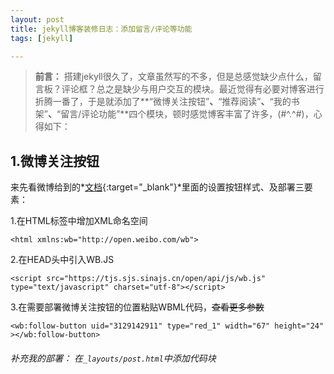 ```yaml
---
layout: post
title: jekyll博客装修日志：添加留言/评论等功能
tags: [jekyll]

---
```


> **前言：** 搭建jekyll很久了，文章虽然写的不多，但是总感觉缺少点什么，留言板？评论框？总之是缺少与用户交互的模块。最近觉得有必要对博客进行折腾一番了，于是就添加了**“微博关注按钮”**、**“推荐阅读”**、**“我的书架”**、**“留言/评论功能”**四个模块，顿时感觉博客丰富了许多，(#^.^#)，心得如下：

## 1.微博关注按钮

来先看微博给到的*[文档](https://open.weibo.com/widget/followbutton.php){:target="_blank"}*里面的设置按钮样式、及部署三要素：

1.在HTML标签中增加XML命名空间

```
<html xmlns:wb="http://open.weibo.com/wb">
```

2.在HEAD头中引入WB.JS

```
<script src="https://tjs.sjs.sinajs.cn/open/api/js/wb.js" type="text/javascript" charset="utf-8"></script>
```

3.在需要部署微博关注按钮的位置粘贴WBML代码，<del>查看更多参数</del>

```
<wb:follow-button uid="3129142911" type="red_1" width="67" height="24" ></wb:follow-button>
```

###### 补充我的部署： 在`_layouts/post.html`中添加代码块

